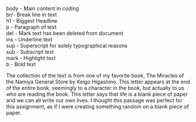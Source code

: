 body - Main content in coding
<br/>
br/- Break line in text
<br/>
h1 - Biggest Headline
<br/>
p - Paragraph of text
<br/>
del - Mark text has been deleted from document
<br/>
ins - Underline text
<br/>
sup - Superscript for solely typographical reasons
<br/>
sub - Subscript text
<br/>
mark - Highlight text 
<br/>
b - Bold text
<br/>

The collection of the text is from one of my favorite book, The Miracles of the Namiya General Store by Keigo Higashino.
This letter appears at the end of the entire book, seemingly to a character in the book, but actually to us who are reading the book.
This letter says that life is a blank piece of paper and we can all write our own lives.
I thought this passage was perfect for this assignment, as if I were creating something random on a blank piece of paper.


